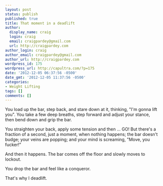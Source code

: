 ```yaml
---
layout: post
status: publish
published: true
title: That moment in a deadlift
author:
  display_name: craig
  login: craig
  email: craigpardey@gmail.com
  url: http://craigpardey.com
author_login: craig
author_email: craigpardey@gmail.com
author_url: http://craigpardey.com
wordpress_id: 175
wordpress_url: http://capultra.com/?p=175
date: '2012-12-05 06:37:56 -0500'
date_gmt: '2012-12-05 11:37:56 -0500'
categories:
- Weight Lifting
tags: []
comments: []
---
```


You load up the bar, step back, and stare down at it, thinking, "I'm gonna
lift you". You take a few deep breaths, step forward and adjust your stance,
then bend down and grip the bar.

You straighten your back, apply some tension and then ... GO! But there's a
fraction of a second, just a moment, when nothing happens; the bar doesn't
budge; your veins are popping; and your mind is screaming, "Move, you fucker!"

And then it happens. The bar comes off the floor and slowly moves to lockout.

You drop the bar and feel like a conqueror.

That's why I deadlift.

